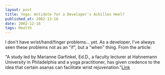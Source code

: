 ```yaml
---
layout: post
title: Yoga: Antidote for a Developer's Achilles Heel?
published_at: 2002-12-16
date: 2002-12-16
tags: Health
---
```


I don't have wrist/hand/finger problems... yet. As a developer, I've always seen these problems not as an "if", but a "when" thing. From the article:  

"A study led by Marianne Garfinkel, Ed.D., a faculty lecturer at Hahnemann University in Philadelphia and a yoga practitioner, has given credence to the idea that certain asanas can facilitate wrist rejuvenation."[Link](http://www.yogajournal.com/health/128_1.cfm)  